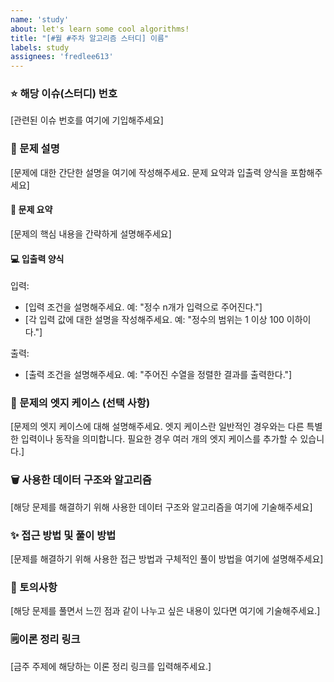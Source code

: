 ```yaml
---
name: 'study'
about: let's learn some cool algorithms!
title: "[#월 #주차 알고리즘 스터디] 이름"
labels: study
assignees: 'fredlee613'
---
```


### ⭐ 해당 이슈(스터디) 번호

[관련된 이슈 번호를 여기에 기입해주세요]

### 📘 문제 설명

[문제에 대한 간단한 설명을 여기에 작성해주세요. 문제 요약과 입출력 양식을 포함해주세요]

#### 🔖 문제 요약

[문제의 핵심 내용을 간략하게 설명해주세요]

#### 💻 입출력 양식

입력:
- [입력 조건을 설명해주세요. 예: "정수 n개가 입력으로 주어진다."]
- [각 입력 값에 대한 설명을 작성해주세요. 예: "정수의 범위는 1 이상 100 이하이다."]

출력:
- [출력 조건을 설명해주세요. 예: "주어진 수열을 정렬한 결과를 출력한다."]

### 🤔 문제의 엣지 케이스 (선택 사항)

[문제의 엣지 케이스에 대해 설명해주세요. 엣지 케이스란 일반적인 경우와는 다른 특별한 입력이나 동작을 의미합니다. 필요한 경우 여러 개의 엣지 케이스를 추가할 수 있습니다.]

### 🗑️ 사용한 데이터 구조와 알고리즘

[해당 문제를 해결하기 위해 사용한 데이터 구조와 알고리즘을 여기에 기술해주세요]

### ✨ 접근 방법 및 풀이 방법

[문제를 해결하기 위해 사용한 접근 방법과 구체적인 풀이 방법을 여기에 설명해주세요]

### 📢 토의사항

[해당 문제를 풀면서 느낀 점과 같이 나누고 싶은 내용이 있다면 여기에 기술해주세요.]

### 🗒️이론 정리 링크

[금주 주제에 해당하는 이론 정리 링크를 입력해주세요.]
